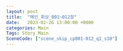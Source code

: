 ```yaml
---
layout: post
title:  "메인_회상_001~012장"
date:   2023-02-26 13:00:00 +0000
categories: Main
Tags: Story Main
SceneCode: ["scene_skip_cp001-012_q1_s10"]
---
```

